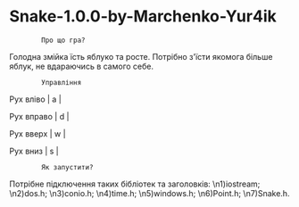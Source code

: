# Snake-1.0.0-by-Marchenko-Yur4ik 

 			Про що гра?
   Голодна змійка їсть яблуко та росте. Потрібно з'їсти 
якомога більше яблук,  не вдараючись в самого себе. 

			Управління
Рух вліво   | a |

Рух вправо  | d |

Рух вверх   | w |

Рух вниз    | s |

			Як запустити?
   Потрібне підключення таких бібліотек та заголовків: 
	\n1)iostream;
	\n2)dos.h;
	\n3)conio.h;
	\n4)time.h;
	\n5)windows.h;
	\n6)Point.h;
	\n7)Snake.h.